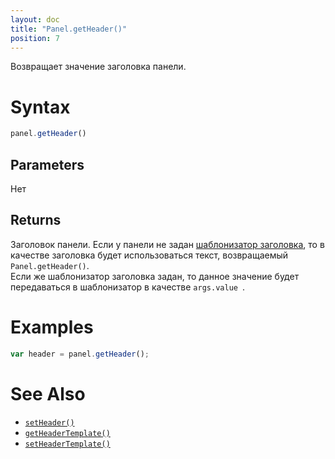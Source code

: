 ```yaml
---
layout: doc
title: "Panel.getHeader()"
position: 7
---
```


Возвращает значение заголовка панели.

# Syntax

```js
panel.getHeader()
```

## Parameters

Нет

## Returns

Заголовок панели. 
Если у панели не задан [шаблонизатор заголовка](../Panel.setHeaderTemplate/), то в качестве заголовка будет использоваться текст, возвращаемый `Panel.getHeader()`.  
Если же шаблонизатор заголовка задан, то данное значение будет передаваться в шаблонизатор в качестве `args.value `. 

# Examples

```js
var header = panel.getHeader();
```

# See Also

* [`setHeader()`](../Panel.setHeader/)
* [`getHeaderTemplate()`](../Panel.getHeaderTemplate/)
* [`setHeaderTemplate()`](../Panel.setHeaderTemplate/)
